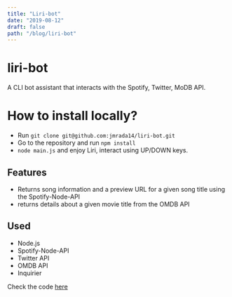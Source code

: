 ```yaml
---
title: "Liri-bot"
date: "2019-08-12"
draft: false
path: "/blog/liri-bot"
---
```


# liri-bot
A CLI bot assistant that interacts with the Spotify, Twitter, MoDB API.

# How to install locally?
* Run `git clone git@github.com:jmrada14/liri-bot.git`
* Go to the repository and run `npm install`
* `node main.js` and enjoy Liri, interact using UP/DOWN keys.

## Features
* Returns song information and a preview URL for a given song title using the Spotify-Node-API
* returns details about a given movie title from the OMDB API

##  Used
* Node.js
* Spotify-Node-API
* Twitter API
* OMDB API
* Inquirier

Check the code [here](https://github.com/jmrada14/liri-bot)
